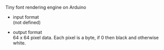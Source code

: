 Tiny font rendering engine on Arduino

         
- input format  
(not defined)

- output format  
  64 x 64 pixel data.
  Each pixel is a byte, if 0 then black and otherwise white.
